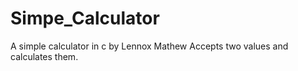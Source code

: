 # Simpe_Calculator
A simple calculator in c by Lennox Mathew
Accepts two values and calculates them.
